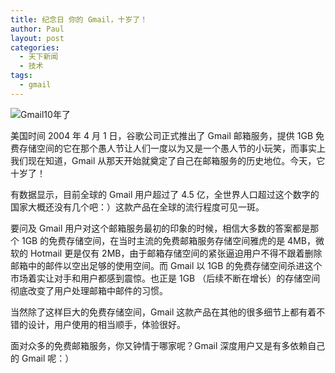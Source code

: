 ```yaml
---
title: 纪念日 你的 Gmail，十岁了！
author: Paul
layout: post
categories:
  - 天下新闻
  - 技术
tags:
  - gmail
--- 
```



![Gmail10年了](http://img7.chztv.com/2014-0406/gmail-10.png)

美国时间 2004 年 4 月 1 日，谷歌公司正式推出了 Gmail 邮箱服务，提供 1GB 免费存储空间的它在那个愚人节让人们一度以为又是一个愚人节的小玩笑，而事实上我们现在知道，Gmail 从那天开始就奠定了自己在邮箱服务的历史地位。今天，它十岁了！

有数据显示，目前全球的 Gmail 用户超过了 4.5 亿，全世界人口超过这个数字的国家大概还没有几个吧：）这款产品在全球的流行程度可见一斑。

要问及 Gmail 用户对这个邮箱服务最初的印象的时候，相信大多数的答案都是那个 1GB 的免费存储空间，在当时主流的免费邮箱服务存储空间雅虎的是 4MB，微软的 Hotmail 更是仅有 2MB，由于邮箱存储空间的紧张逼迫用户不得不跟着删除邮箱中的邮件以空出足够的使用空间。而 Gmail 以 1GB 的免费存储空间杀进这个市场着实让对手和用户都感到震惊。也正是 1GB （后续不断在增长）的存储空间彻底改变了用户处理邮箱中邮件的习惯。

当然除了这样巨大的免费存储空间，Gmail 这款产品在其他的很多细节上都有着不错的设计，用户使用的相当顺手，体验很好。

面对众多的免费邮箱服务，你又钟情于哪家呢？Gmail 深度用户又是有多依赖自己的 Gmail 呢：）

